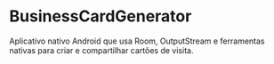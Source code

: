 # BusinessCardGenerator
Aplicativo nativo Android que usa Room, OutputStream e ferramentas nativas para criar e compartilhar cartões de visita. 

